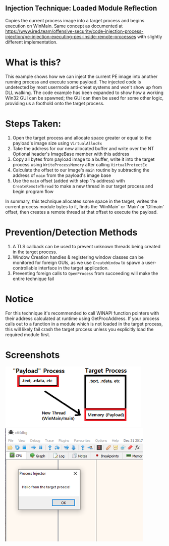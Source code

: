 ## Injection Technique: Loaded Module Reflection  
Copies the current process image into a target process and begins execution on WinMain. Same concept as documented at https://www.ired.team/offensive-security/code-injection-process-injection/pe-injection-executing-pes-inside-remote-processes with slightly different implementation.

# What is this?  
This example shows how we can inject the current PE image into another running process and execute some payload. The injected code is undetected by most usermode anti-cheat systems and won't show up from DLL walking. The code example has been expanded to show how a working Win32 GUI can be spawned; the GUI can then be used for some other logic, providing us a foothold onto the target process.

# Steps Taken:  
1. Open the target process and allocate space greater or equal to the payload's image size using `VirtualAllocEx`  
2. Take the address for our new allocated buffer and write over the NT Optional header's ImageBase member with this address  
3. Copy all bytes from payload image to a buffer, write it into the target process using `WriteProcessMemory` after calling `VirtualProtectEx`  
4. Calculate the offset to our image's `main` routine by subtracting the address of `main` from the payload's image base  
5. Use the `main` offset (added with step 1's address) with `CreateRemoteThread` to make a new thread in our target process and begin program flow  

In summary, this technique allocates some space in the target, writes the current process module bytes to it, finds the 'WinMain' or 'Main' or 'Dllmain' offset, then creates a remote thread at that offset to execute the payload.  

# Prevention/Detection Methods 
1. A TLS callback can be used to prevent unknown threads being created in the target process.
2. Window Creation handles & registering window classes can be monitored for foreign GUIs, as we use `CreateWindow` to spawn a user-controllable interface in the target application.
3. Preventing foreign calls to `OpenProcess` from succeeding will make the entire technique fail

# Notice  
For this technique it's recommended to call WINAPI function pointers with their address calculated at runtime using GetProcAddress. If your process calls out to a function in a module which is not loaded in the target process, this will likely fail crash the target process unless you explicitly load the required module first. 

# Screenshots  
![Screenshot](example.png)  
![Screenshot](example2.png)  
